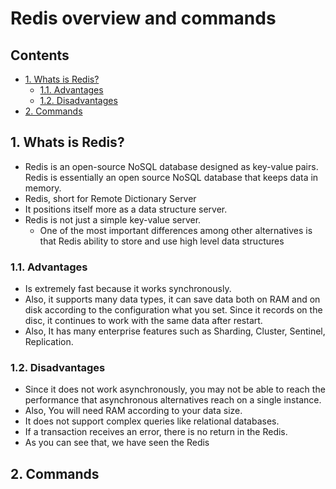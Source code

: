 # Redis overview and commands <!-- omit in toc -->

## Contents <!-- omit in toc -->

- [1. Whats is Redis?](#1-whats-is-redis)
  - [1.1. Advantages](#11-advantages)
  - [1.2. Disadvantages](#12-disadvantages)
- [2. Commands](#2-commands)

## 1. Whats is Redis?

- Redis is an open-source NoSQL database designed as key-value pairs. Redis is essentially an open source NoSQL database that keeps data in memory.
- Redis, short for Remote Dictionary Server
- It positions itself more as a data structure server.
- Redis is not just a simple key-value server.
  - One of the most important differences among other alternatives is that Redis ability to store and use high level data structures

### 1.1. Advantages

- Is extremely fast because it works synchronously.
- Also, it supports many data types, it can save data both on RAM and on disk according to the configuration what you set. Since it records on the disc, it continues to work with the same data after restart.
- Also, It has many enterprise features such as Sharding, Cluster, Sentinel, Replication.

### 1.2. Disadvantages

- Since it does not work asynchronously, you may not be able to reach the performance that asynchronous alternatives reach on a single instance.
- Also, You will need RAM according to your data size.
- It does not support complex queries like relational databases.
- If a transaction receives an error, there is no return in the Redis.
- As you can see that, we have seen the Redis

## 2. Commands